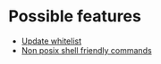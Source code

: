 # Possible features

* [Update whitelist](Feature:-Update-whitelist)
* [Non posix shell friendly commands](Feature:-Other-shells)